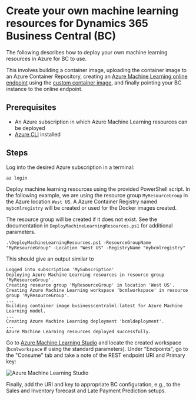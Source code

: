 # Create your own machine learning resources for Dynamics 365 Business Central (BC)

The following describes how to deploy your own machine learning resources in Azure for BC to use.

This involves building a container image, uploading the container image to an Azure Container Repository, creating an [Azure Machine Learning online endpoint](https://learn.microsoft.com/en-us/azure/machine-learning/how-to-deploy-online-endpoints?view=azureml-api-2&tabs=cli) using the [custom container image](https://learn.microsoft.com/en-us/azure/machine-learning/how-to-deploy-custom-container?view=azureml-api-2&tabs=cli), and finally pointing your BC instance to the online endpoint.


## Prerequisites

- An Azure subscription in which Azure Machine Learning resources can be deployed
- [Azure CLI](https://learn.microsoft.com/en-us/cli/azure/install-azure-cli) installed

## Steps

Log into the desired Azure subscription in a terminal:

```
az login
```

Deploy machine learning resources using the provided PowerShell script. In the following example, we are using the resource group `MyResourceGroup` in the Azure location `West US`. A Azure Container Registry named `mybcmlregistry` will be created or used for the Docker images created.

The resource group will be created if it does not exist. See the documentation in `DeployMachineLearningResources.ps1` for additional parameters.
```
.\DeployMachineLearningResources.ps1 -ResourceGroupName "MyResourceGroup" -Location "West US" -RegistryName "mybcmlregistry"
```

This should give an output similar to
```
Logged into subscription 'MySubscription'
Deploying Azure Machine Learning resources in resource group 'MyResourceGroup'.
Creating resource group 'MyResourceGroup' in location 'West US'.
Creating Azure Machine Learning workspace 'bcmlworkspace' in resource group 'MyResourceGroup'.
...
Building container image businesscentralml:latest for Azure Machine Learning model.
...
Creating Azure Machine Learning deployment 'bcmldeployment'.
...
Azure Machine Learning resources deployed successfully.
```

Go to [Azure Machine Learning Studio](https://ml.azure.com/) and locate the created workspace (`bcmlworkspace` if using the standard parameters). Under "Endpoints", go to the "Consume" tab and take a note of the REST endpoint URI and Primary key:

![Azure Machine Learning Studio](images/bcmlendpoint.png)

Finally, add the URI and key to appropriate BC configuration, e.g., to the Sales and Inventory forecast and Late Payment Prediction setups.